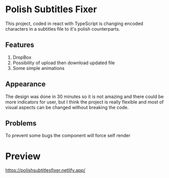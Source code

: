 # Polish Subtitles Fixer

This project, coded in react with TypeScript is changing encoded characters in a subtitles file to it's polish counterparts.

## Features
1. DropBox
2. Possibility of upload then download updated file
3. Some simple animations

## Appearance
The design was done in 30 minutes so it is not amazing and there could be more indicators for user, but I think the project is really flexible and most of visual aspects can be changed without breaking the code.

## Problems
To prevent some bugs the component will force self render
# Preview
https://polishsubtitlesfixer.netlify.app/
